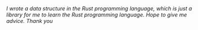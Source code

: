 _I wrote a data structure in the Rust programming language, which is just a library for me to learn the Rust programming language. Hope to give me advice. Thank you_
